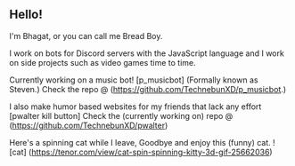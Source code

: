 ## Hello!

I'm Bhagat, or you can call me Bread Boy.

I work on bots for Discord servers with the JavaScript language and I work on side projects such as video games time to time.

Currently working on a music bot!
[p_musicbot] (Formally known as Steven.) Check the repo @ (https://github.com/TechnebunXD/p_musicbot.)

I also make humor based websites for my friends that lack any effort
[pwalter kill button] Check the (currently working on) repo @ (https://github.com/TechnebunXD/pwalter)

Here's a spinning cat while I leave, Goodbye and enjoy this (funny) cat.
![cat] (https://tenor.com/view/cat-spin-spinning-kitty-3d-gif-25662036)




